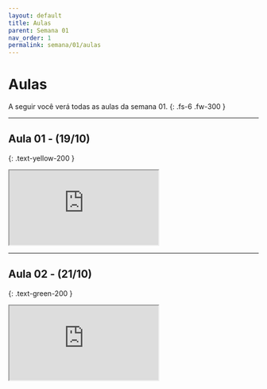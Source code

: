 ```yaml
---
layout: default
title: Aulas
parent: Semana 01
nav_order: 1
permalink: semana/01/aulas
---
```


# Aulas

A seguir você verá todas as aulas da semana 01.
{: .fs-6 .fw-300 }

---

## Aula 01 - (19/10)
{: .text-yellow-200 }

<iframe src="https://drive.google.com/file/d/1GlcfiVjgCJnocHXP7je0ZUaRGksaQm9H/preview" ></iframe>

---

## Aula 02 - (21/10)
{: .text-green-200 }

<iframe src="https://drive.google.com/file/d/1mSGuCOtTeGnqfEUAIcJCKMBD503c4C1D/preview" ></iframe>

